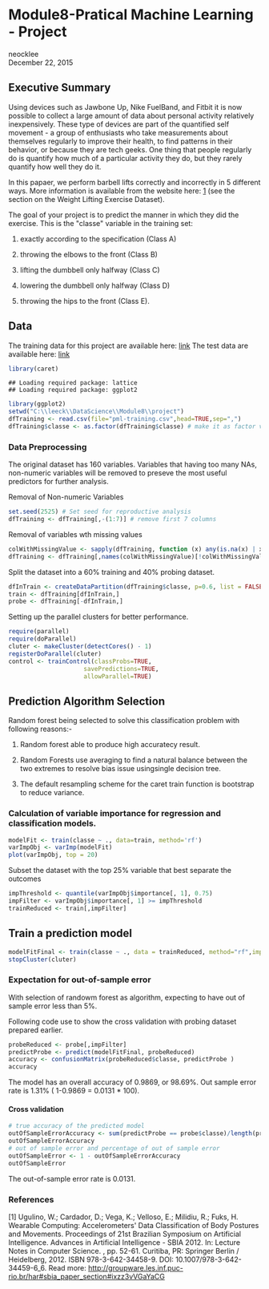 # Module8-Pratical Machine Learning - Project
neocklee  
December 22, 2015  



## Executive Summary
Using devices such as Jawbone Up, Nike FuelBand, and Fitbit it is now possible to collect a large amount of data about personal activity relatively inexpensively. These type of devices are part of the quantified self movement - a group of enthusiasts who take measurements about themselves regularly to improve their health, to find patterns in their behavior, or because they are tech geeks. One thing that people regularly do is quantify how much of a particular activity they do, but they rarely quantify how well they do it. 

In this papaer, we perform barbell lifts correctly and incorrectly in 5 different ways. More information is available from the website here: [1](http://groupware.les.inf.puc-rio.br/har) (see the section on the Weight Lifting Exercise Dataset). 

The goal of your project is to predict the manner in which they did the exercise. This is the "classe" variable in the training set: 

1. exactly according to the specification (Class A)

2. throwing the elbows to the front (Class B)

3. lifting the dumbbell only halfway (Class C)

4. lowering the dumbbell only halfway (Class D)

5. throwing the hips to the front (Class E).

## Data 

The training data for this project are available here: 
[link](https://d396qusza40orc.cloudfront.net/predmachlearn/pml-training.csv)
The test data are available here: 
[link](https://d396qusza40orc.cloudfront.net/predmachlearn/pml-testing.csv)


```r
library(caret)
```

```
## Loading required package: lattice
## Loading required package: ggplot2
```

```r
library(ggplot2)
setwd("C:\\leeck\\DataScience\\Module8\\project")
dfTraining <- read.csv(file="pml-training.csv",head=TRUE,sep=",")
dfTraining$classe <- as.factor(dfTraining$classe) # make it as factor variable
```
### Data Preprocessing
The original dataset has 160 variables. Variables that having too many NAs, non-numeric variables will be removed to preseve the most useful predictors for further analysis.

Removal of Non-numeric Variables

```r
set.seed(2525) # Set seed for reproductive analysis
dfTraining <- dfTraining[,-(1:7)] # remove first 7 columns
```

Removal of variables wth missing values

```r
colWithMissingValue <- sapply(dfTraining, function (x) any(is.na(x) | x == ""))
dfTraining <- dfTraining[,names(colWithMissingValue)[!colWithMissingValue]]
```

Split the dataset into a 60% training and 40% probing dataset.

```r
dfInTrain <- createDataPartition(dfTraining$classe, p=0.6, list = FALSE)
train <- dfTraining[dfInTrain,]
probe <- dfTraining[-dfInTrain,]
```
Setting up the parallel clusters for better performance.

```r
require(parallel)
require(doParallel)
cluter <- makeCluster(detectCores() - 1)
registerDoParallel(cluter)
control <- trainControl(classProbs=TRUE,
                     savePredictions=TRUE,
                     allowParallel=TRUE)
```
## Prediction Algorithm Selection

Random forest being selected to solve this classification problem with following reasons:-

1. Random forest able to produce high accuratecy result.

2. Random Forests use averaging to find a natural balance between the two extremes to resolve bias issue usingsingle decision tree. 

3. The default resampling scheme for the caret train function is bootstrap to reduce variance.

### Calculation of variable importance for regression and classification models.


```r
modelFit <- train(classe ~ ., data=train, method='rf')
varImpObj <- varImp(modelFit)
plot(varImpObj, top = 20)
```

Subset the dataset with the top 25% variable that best separate the outcomes

```r
impThreshold <- quantile(varImpObj$importance[, 1], 0.75)
impFilter <- varImpObj$importance[, 1] >= impThreshold
trainReduced <- train[,impFilter]
```

## Train a prediction model


```r
modelFitFinal <- train(classe ~ ., data = trainReduced, method="rf",importance=TRUE)
stopCluster(cluter)
```

### Expectation for out-of-sample error
With selection of randowm forest as algorithm, expecting to have out of sample error less than 5%.

Following code use to show the cross validation with probing dataset prepared earlier.


```r
probeReduced <- probe[,impFilter]
predictProbe <- predict(modelFitFinal, probeReduced)
accuracy <- confusionMatrix(probeReduced$classe, predictProbe )
accuracy
```
The model has an overall accuracy of 0.9869, or 98.69%. 
Out sample error rate is 1.31% ( 1-0.9869 = 0.0131 * 100).

#### Cross validation


```r
# true accuracy of the predicted model
outOfSampleErrorAccuracy <- sum(predictProbe == probe$classe)/length(predictProbe)
outOfSampleErrorAccuracy
# out of sample error and percentage of out of sample error
outOfSampleError <- 1 - outOfSampleErrorAccuracy
outOfSampleError
```
The out-of-sample error rate is 0.0131.

### References
[1] Ugulino, W.; Cardador, D.; Vega, K.; Velloso, E.; Milidiu, R.; Fuks, H. Wearable Computing: Accelerometers' Data Classification of Body Postures and Movements. Proceedings of 21st Brazilian Symposium on Artificial Intelligence. Advances in Artificial Intelligence - SBIA 2012. In: Lecture Notes in Computer Science. , pp. 52-61. Curitiba, PR: Springer Berlin / Heidelberg, 2012. ISBN 978-3-642-34458-9. DOI: 10.1007/978-3-642-34459-6_6.
Read more: http://groupware.les.inf.puc-rio.br/har#sbia_paper_section#ixzz3vVGaYaCG
